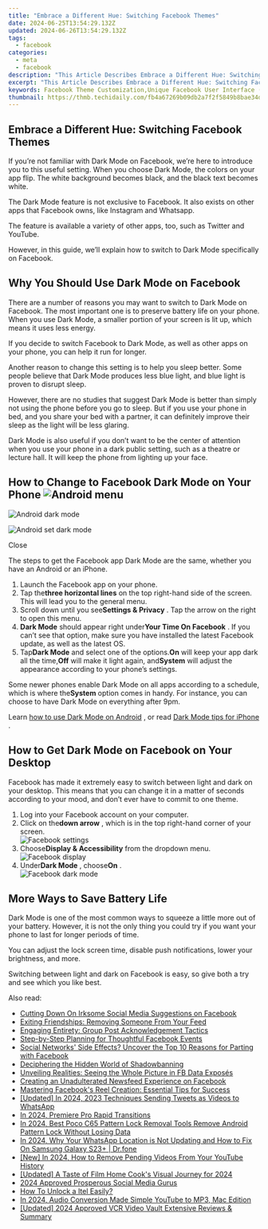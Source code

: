 ```yaml
---
title: "Embrace a Different Hue: Switching Facebook Themes"
date: 2024-06-25T13:54:29.132Z
updated: 2024-06-26T13:54:29.132Z
tags:
  - facebook
categories:
  - meta
  - facebook
description: "This Article Describes Embrace a Different Hue: Switching Facebook Themes"
excerpt: "This Article Describes Embrace a Different Hue: Switching Facebook Themes"
keywords: Facebook Theme Customization,Unique Facebook User Interface (UI) Design,Personalized Social Media Experience,Custom Facebook Aesthetics for Personal Branding,Innovative Social Media Themes,Alternative Facebook Visuals for Engagement,Diverse Social Media Theme Options
thumbnail: https://thmb.techidaily.com/fb4a67269b09db2a7f2f5849b8bae34d180258d63241c7d8da96fca41cce9da8.jpg
---
```


## Embrace a Different Hue: Switching Facebook Themes

 If you’re not familiar with Dark Mode on Facebook, we’re here to introduce you to this useful setting. When you choose Dark Mode, the colors on your app flip. The white background becomes black, and the black text becomes white.

 The Dark Mode feature is not exclusive to Facebook. It also exists on other apps that Facebook owns, like Instagram and Whatsapp.

 The feature is available a variety of other apps, too, such as Twitter and YouTube.

 However, in this guide, we’ll explain how to switch to Dark Mode specifically on Facebook.

## Why You Should Use Dark Mode on Facebook

 There are a number of reasons you may want to switch to Dark Mode on Facebook. The most important one is to preserve battery life on your phone. When you use Dark Mode, a smaller portion of your screen is lit up, which means it uses less energy.

 If you decide to switch Facebook to Dark Mode, as well as other apps on your phone, you can help it run for longer.

 Another reason to change this setting is to help you sleep better. Some people believe that Dark Mode produces less blue light, and blue light is proven to disrupt sleep.

 However, there are no studies that suggest Dark Mode is better than simply not using the phone before you go to sleep. But if you use your phone in bed, and you share your bed with a partner, it can definitely improve their sleep as the light will be less glaring.

 Dark Mode is also useful if you don’t want to be the center of attention when you use your phone in a dark public setting, such as a theatre or lecture hall. It will keep the phone from lighting up your face.

## How to Change to Facebook Dark Mode on Your Phone ![Android menu](https://static1.makeuseofimages.com/wordpress/wp-content/uploads/2021/04/Android-menu.png)

![Android dark mode](https://static1.makeuseofimages.com/wordpress/wp-content/uploads/2021/04/Android-dark-mode.png)

![Android set dark mode](https://static1.makeuseofimages.com/wordpress/wp-content/uploads/2021/04/Android-set-dark-mode.png)

Close

 The steps to get the Facebook app Dark Mode are the same, whether you have an Android or an iPhone.

1. Launch the Facebook app on your phone.
2. Tap the**three horizontal lines** on the top right-hand side of the screen. This will lead you to the general menu.
3. Scroll down until you see**Settings & Privacy** . Tap the arrow on the right to open this menu.
4. **Dark Mode** should appear right under**Your Time On Facebook** . If you can’t see that option, make sure you have installed the latest Facebook update, as well as the latest OS.
5. Tap**Dark Mode** and select one of the options.**On** will keep your app dark all the time,**Off** will make it light again, and**System** will adjust the appearance according to your phone’s settings.

 Some newer phones enable Dark Mode on all apps according to a schedule, which is where the**System** option comes in handy. For instance, you can choose to have Dark Mode on everything after 9pm.

 Learn [how to use Dark Mode on Android](https://www.makeuseof.com/dark-mode-android/) , or read [Dark Mode tips for iPhone](https://www.makeuseof.com/tag/iphone-tips-apps-night-dark-mode/) .

## How to Get Dark Mode on Facebook on Your Desktop

 Facebook has made it extremely easy to switch between light and dark on your desktop. This means that you can change it in a matter of seconds according to your mood, and don’t ever have to commit to one theme.

1. Log into your Facebook account on your computer.
2. Click on the**down arrow** , which is in the top right-hand corner of your screen.  
![Facebook settings](https://static1.makeuseofimages.com/wordpress/wp-content/uploads/2021/04/Facebook-settings.png)
3. Choose**Display & Accessibility** from the dropdown menu.  
![Facebook display](https://static1.makeuseofimages.com/wordpress/wp-content/uploads/2021/04/Facebook-display.png)
4. Under**Dark Mode** , choose**On** .  
![Facebook dark mode](https://static1.makeuseofimages.com/wordpress/wp-content/uploads/2021/04/Facebook-dark-mode.png)

## More Ways to Save Battery Life

 Dark Mode is one of the most common ways to squeeze a little more out of your battery. However, it is not the only thing you could try if you want your phone to last for longer periods of time.

 You can adjust the lock screen time, disable push notifications, lower your brightness, and more.

 Switching between light and dark on Facebook is easy, so give both a try and see which you like best.


<ins class="adsbygoogle"
     style="display:block"
     data-ad-format="autorelaxed"
     data-ad-client="ca-pub-7571918770474297"
     data-ad-slot="1223367746"></ins>



<ins class="adsbygoogle"
     style="display:block"
     data-ad-client="ca-pub-7571918770474297"
     data-ad-slot="8358498916"
     data-ad-format="auto"
     data-full-width-responsive="true"></ins>

<span class="atpl-alsoreadstyle">Also read:</span>
<div><ul>
<li><a href="https://facebook.techidaily.com/cutting-down-on-irksome-social-media-suggestions-on-facebook/"><u>Cutting Down On Irksome Social Media Suggestions on Facebook</u></a></li>
<li><a href="https://facebook.techidaily.com/exiting-friendships-removing-someone-from-your-feed/"><u>Exiting Friendships: Removing Someone From Your Feed</u></a></li>
<li><a href="https://facebook.techidaily.com/engaging-entirety-group-post-acknowledgement-tactics/"><u>Engaging Entirety: Group Post Acknowledgement Tactics</u></a></li>
<li><a href="https://facebook.techidaily.com/step-by-step-planning-for-thoughtful-facebook-events/"><u>Step-by-Step Planning for Thoughtful Facebook Events</u></a></li>
<li><a href="https://facebook.techidaily.com/social-networks-side-effects-uncover-the-top-10-reasons-for-parting-with-facebook/"><u>Social Networks' Side Effects? Uncover the Top 10 Reasons for Parting with Facebook</u></a></li>
<li><a href="https://facebook.techidaily.com/deciphering-the-hidden-world-of-shadowbanning/"><u>Deciphering the Hidden World of Shadowbanning</u></a></li>
<li><a href="https://facebook.techidaily.com/unveiling-realities-seeing-the-whole-picture-in-fb-data-exposes/"><u>Unveiling Realities: Seeing the Whole Picture in FB Data Exposés</u></a></li>
<li><a href="https://facebook.techidaily.com/creating-an-unadulterated-newsfeed-experience-on-facebook/"><u>Creating an Unadulterated Newsfeed Experience on Facebook</u></a></li>
<li><a href="https://facebook.techidaily.com/mastering-facebooks-reel-creation-essential-tips-for-success/"><u>Mastering Facebook's Reel Creation: Essential Tips for Success</u></a></li>
<li><a href="https://twitter-clips.techidaily.com/updated-in-2024-2023-techniques-sending-tweets-as-videos-to-whatsapp/"><u>[Updated] In 2024, 2023 Techniques  Sending Tweets as Videos to WhatsApp</u></a></li>
<li><a href="https://extra-guidance.techidaily.com/in-2024-premiere-pro-rapid-transitions/"><u>In 2024, Premiere Pro Rapid Transitions</u></a></li>
<li><a href="https://easy-unlock-android.techidaily.com/in-2024-best-poco-c65-pattern-lock-removal-tools-remove-android-pattern-lock-without-losing-data-by-drfone-android/"><u>In 2024, Best Poco C65 Pattern Lock Removal Tools Remove Android Pattern Lock Without Losing Data</u></a></li>
<li><a href="https://location-social.techidaily.com/in-2024-why-your-whatsapp-location-is-not-updating-and-how-to-fix-on-samsung-galaxy-s23plus-drfone-by-drfone-virtual-android/"><u>In 2024, Why Your WhatsApp Location is Not Updating and How to Fix On Samsung Galaxy S23+ | Dr.fone</u></a></li>
<li><a href="https://eaxpv-info.techidaily.com/new-in-2024-how-to-remove-pending-videos-from-your-youtube-history/"><u>[New] In 2024, How to Remove Pending Videos From Your YouTube History</u></a></li>
<li><a href="https://facebook-record-videos.techidaily.com/updated-a-taste-of-film-home-cooks-visual-journey-for-2024/"><u>[Updated] A Taste of Film  Home Cook's Visual Journey for 2024</u></a></li>
<li><a href="https://youtube-help.techidaily.com/2024-approved-prosperous-social-media-gurus/"><u>2024 Approved  Prosperous Social Media Gurus</u></a></li>
<li><a href="https://unlock-android.techidaily.com/how-to-unlock-a-itel-easily-by-drfone-android/"><u>How To Unlock a Itel Easily?</u></a></li>
<li><a href="https://youtube-clips.techidaily.com/in-2024-audio-conversion-made-simple-youtube-to-mp3-mac-edition/"><u>In 2024, Audio Conversion Made Simple  YouTube to MP3, Mac Edition</u></a></li>
<li><a href="https://video-screen-grab.techidaily.com/updated-2024-approved-vcr-video-vault-extensive-reviews-and-summary/"><u>[Updated] 2024 Approved  VCR Video Vault  Extensive Reviews & Summary</u></a></li>
</ul></div>
